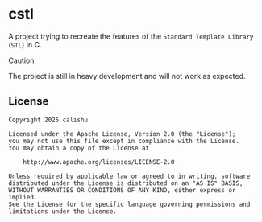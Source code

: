 # cstl
A project trying to recreate the features of the `Standard Template Library` (`STL`) in **C**.

> [!CAUTION]
> The project is still in heavy development and will not work as expected.

## License
```
Copyright 2025 calishu

Licensed under the Apache License, Version 2.0 (the "License");
you may not use this file except in compliance with the License.
You may obtain a copy of the License at

    http://www.apache.org/licenses/LICENSE-2.0

Unless required by applicable law or agreed to in writing, software
distributed under the License is distributed on an "AS IS" BASIS,
WITHOUT WARRANTIES OR CONDITIONS OF ANY KIND, either express or implied.
See the License for the specific language governing permissions and
limitations under the License.
```
